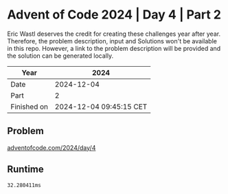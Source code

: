 # Advent of Code 2024 | Day 4 | Part 2

Eric Wastl deserves the credit for creating these challenges year after year. Therefore, the problem description, input and Solutions won't be available in this repo.
However, a link to the problem description will be provided and the solution can be generated locally.

| Year        | 2024                    |
|-------------|-------------------------|
| Date        | 2024-12-04              |
| Part        | 2                       |
| Finished on | 2024-12-04 09:45:15 CET |

## Problem

[adventofcode.com/2024/day/4](https://adventofcode.com/2024/day/4)

## Runtime

```
32.280411ms
```
